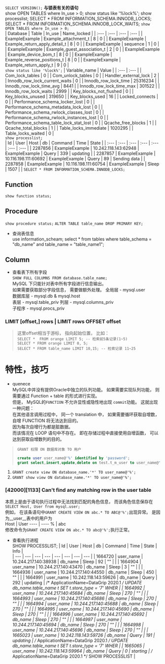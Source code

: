 ``` SELECT VERSION(); ```
**与锁表有关的语句**  
show OPEN TABLES where In_use > 0;
show status like '%lock%';
show processlist;
SELECT * FROM INFORMATION_SCHEMA.INNODB_LOCKS;
SELECT * FROM INFORMATION_SCHEMA.INNODB_LOCK_WAITS;
```show OPEN TABLES where In_use > 0;```  
| Database | Table | In\_use | Name\_locked |
| :--- | :--- | :--- | :--- |
| ExampleExample | Example\_attachment\_t | 8 | 0 |
| ExampleExample | Example\_return\_apply\_detail\_t | 8 | 0 |
| ExampleExample | sequence | 1 | 0 |
| ExampleExample | Example\_guest\_association\_t | 2 | 0 |
| ExampleExample | Example\_device\_bom\_t | 8 | 0 |
| ExampleExample | Example\_reverse\_positions\_t | 8 | 0 |
| ExampleExample | Example\_return\_apply\_t | 9 | 0 |  
```show status like '%lock%';```
| Variable\_name | Value |
| :--- | :--- |
| Com\_lock\_tables | 0 |
| Com\_unlock\_tables | 0 |
| Handler\_external\_lock | 2 |
| Innodb\_row\_lock\_current\_waits | 0 |
| Innodb\_row\_lock\_time | 25316234 |
| Innodb\_row\_lock\_time\_avg | 8441 |
| Innodb\_row\_lock\_time\_max | 301522 |
| Innodb\_row\_lock\_waits | 2999 |
| Key\_blocks\_not\_flushed | 0 |
| Key\_blocks\_unused | 319650 |
| Key\_blocks\_used | 16 |
| Locked\_connects | 0 |
| Performance\_schema\_locker\_lost | 0 |
| Performance\_schema\_metadata\_lock\_lost | 0 |
| Performance\_schema\_rwlock\_classes\_lost | 0 |
| Performance\_schema\_rwlock\_instances\_lost | 0 |
| Performance\_schema\_table\_lock\_stat\_lost | 0 |
| Qcache\_free\_blocks | 1 |
| Qcache\_total\_blocks | 1 |
| Table\_locks\_immediate | 1020295 |
| Table\_locks\_waited | 0 |  
```show processlist;```  
| Id | User | Host | db | Command | Time | State |
| :--- | :--- | :--- | :--- | :--- | :--- | :--- |
| 2287856 | ExampleExample | 10.242.118.143:62948 | ExampleExample | Query | 339 | updating |
| 2287857 | ExampleExample | 10.116.198.111:60692 | ExampleExample | Query | 89 | Sending data |
| 2287858 | ExampleExample | 10.116.198.111:60754 | ExampleExample | Sleep | 1507 |  |
```SELECT * FROM INFORMATION_SCHEMA.INNODB_LOCKS;```  
## Function
``` show function status; ```
## Procedure
``` show procedure status; ```
``` ALTER TABLE table_name DROP PRIMARY KEY; ```   
- 查询表信息  
use information_scheam;
select * from tables where table_schema = "db_name" and table_name = "table_name1";
## Column  
- 查看表下所有字段  
``` SHOW FULL COLUMNS FROM database.table_name; ```  
MySQL 下只能针对表中所有字段进行信息输出。  
如果需要获取部分字段信息， 需要做额外处理。
 全局层 - mysql.user  
 数据库层 - mysql.db & mysql.host  
 表层  -  mysql.table_priv
 列层  -  mysql.columns_priv  
 子程序  -  mysql.procs_priv
### LIMIT \[offset,\] rows | LIMIT rows OFFSET offset
> 这里offset相当于游标， 指向起始位置， 比如：  
> ```SELECT *  FROM orange LIMIT 5; -- 检索前5条记录(1~5)```  
> ```SELECT * FROM orange LIMIT 0, 5;```  
> ```SELECT * FROM table_name LIMIT 10,15; -- 检索记录 11~25```
# 特性，技巧  
- quenece  
MySQL中并没有提供Oracle中独立的队列功能。 如果需要实现队列功能， 则需要通过 Function + table 的形式进行实现。  
但是， MySQL的```FUNCTION``` 不允许显性或隐性地出现 ```commit```功能。 这就出现一种问题：  
在其他语言调用过程中， 同一个 translation 中， 如果需要循环获取自增数， 自增 FUNCTION 将无法达到目的。  
因为每次自增行为都是脏数据。  
而该情况在 LOOP 语句中不存在。  即在存储过程中直接使用自增函数， 可以达到获取自增数列的目的。
> ``` GRANT 权限 ON 数据库对象 TO 用户 ```  
> ``` SQL  
> create user user_name@'%' identified by 'password'; 
> grant select,insert,update,delete on test.t_m_user to user_name@'%';
1. ``` GRANT create view ON database_name.'*' TO user_name@'%'; ```
2. ``` GRANT show view ON database_name.'*' TO user_name@'%'; ```
### [42000][1133] Can't find any matching row in the user table
本质上是由于语句执行过程中无法找到匹配的角色信息， 而该角色信息保存在  
``` SELECT Host, User from mysql.user; ```  
例如， 在该条语句中``` GRANT CREATE VIEW ON abc.* TO ABC@'%'; ```出现异常。
是因为__user__表中的用户为  
 Host | User 
 ---- | ----
 % | abc  
 修改命令为``` GRANT CREATE VIEW ON abc.* TO abc@'%'; ```执行正常。
- 查看执行进程  
SHOW PROCESSLIST;
| Id | User | Host | db | Command | Time | State | Info |  
| --- | --- | --- | --- | --- | --- | --- | --- |
| 1664720 | user_name | 10.244.217.140:38938 | db_name | Sleep | 92 | "" |  |
| 1664904 | user_name | 10.244.217.140:43470 | db_name | Sleep | 3 | "" |  |
| 1664936 | user_name | 10.244.217.140:44550 | db_name | Sleep | 450 | "" |  |
| 1664991 | user_name | 10.242.118.143:59626 | db_name | Query | 292 | updating | /* ApplicationName=DataGrip 2020.1 */ UPDATE db_name.table_name t SET t.store_type = '7' WHER |
| 1664992 | user_name | 10.244.217.140:45684 | db_name | Sleep | 270 | "" |  |
| 1664993 | user_name | 10.244.217.140:45686 | db_name | Sleep | 270 | "" |  |
| 1664994 | user_name | 10.244.217.140:45688 | db_name | Sleep | 270 | "" |  |
| 1664995 | user_name | 10.244.217.140:45690 | db_name | Sleep | 270 | "" |  |
| 1664996 | user_name | 10.244.217.140:45692 | db_name | Sleep | 270 | "" |  |
| 1664997 | user_name | 10.244.217.140:45694 | db_name | Sleep | 270 | "" |  |
| 1664998 | user_name | 10.244.217.140:45696 | db_name | Sleep | 270 | "" |  |
| 1665023 | user_name | 10.242.118.143:59726 | db_name | Query | 191 | updating | /* ApplicationName=DataGrip 2020.1 */ UPDATE db_name.table_name t SET t.store_type = '7' WHER |
| 1665065 | user_name | 10.242.118.143:59964 | db_name | Query | 0 | starting | /* ApplicationName=DataGrip 2020.1 */ SHOW PROCESSLIST |
